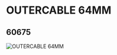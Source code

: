 # OUTERCABLE 64MM
## 60675
![OUTERCABLE 64MM](https://lc-www-live-s.legocdn.com/media/bricks/5/2/4514192.jpg)